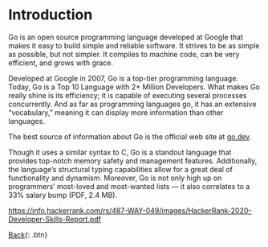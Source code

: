 # Introduction

Go is an open source programming language developed at Google that makes it easy to build simple and reliable software. It strives to be as simple as possible, but not simpler. It compiles to machine code, can be very efficient, and grows with grace.

Developed at Google in 2007, Go is a top-tier programming language. Today, Go is a Top 10 Language with 2+ Million Developers. What makes Go really shine is its efficiency; it is capable of executing several processes concurrently. And as far as programming languages go, it has an extensive “vocabulary,” meaning it can display more information than other languages. 

The best source of information about Go is the official web site at [go.dev](https://go.dev/).

Though it uses a similar syntax to C, Go is a standout language that provides top-notch memory safety and management features. Additionally, the language’s structural typing capabilities allow for a great deal of functionality and dynamism. Moreover, Go is not only high up on programmers’ most-loved and most-wanted lists — it also correlates to a 33% salary bump (PDF, 2.4 MB).

https://info.hackerrank.com/rs/487-WAY-049/images/HackerRank-2020-Developer-Skills-Report.pdf



[Back](README.md){: .btn}

